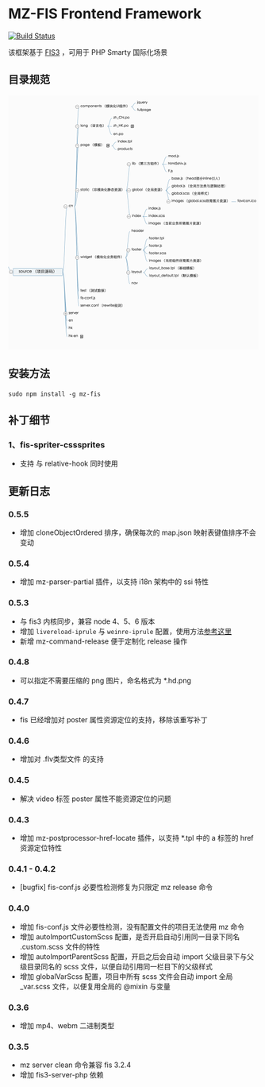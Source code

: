 # MZ-FIS Frontend Framework
[![Build Status](https://travis-ci.org/mz-team/mz-fis.svg?branch=master)](https://travis-ci.org/mz-team/mz-fis)

该框架基于 [FIS3](http://fis.baidu.com/) ，可用于 PHP Smarty 国际化场景

## 目录规范

![目录规范](./struct.png)

## 安装方法

`sudo npm install -g mz-fis`

## 补丁细节

### 1、fis-spriter-csssprites

* 支持 与 relative-hook 同时使用 



## 更新日志

### 0.5.5
* 增加 cloneObjectOrdered 排序，确保每次的 map.json 映射表键值排序不会变动

### 0.5.4
* 增加 mz-parser-partial 插件，以支持 i18n 架构中的 ssi 特性

### 0.5.3
* 与 fis3 内核同步，兼容 node 4、5、6 版本
* 增加 `livereload-iprule` 与 `weinre-iprule` 配置，使用方法[参考这里](https://github.com/mz-team/mz-command-release/blob/master/lib/weinre.js#L14)
* 新增 mz-command-release 便于定制化 release 操作

### 0.4.8
* 可以指定不需要压缩的 png 图片，命名格式为 *.hd.png

### 0.4.7
* fis 已经增加对 poster 属性资源定位的支持，移除该重写补丁

### 0.4.6
* 增加对 .flv类型文件 的支持

### 0.4.5
* 解决 video 标签 poster 属性不能资源定位的问题

### 0.4.3
* 增加 mz-postprocessor-href-locate 插件，以支持 \*.tpl 中的 a 标签的 href 资源定位特性

### 0.4.1 - 0.4.2
* [bugfix] fis-conf.js 必要性检测修复为只限定 mz release 命令

### 0.4.0
* 增加 fis-conf.js 文件必要性检测，没有配置文件的项目无法使用 mz 命令
* 增加 autoImportCustomScss 配置，是否开启自动引用同一目录下同名 .custom.scss 文件的特性
* 增加 autoImportParentScss 配置，开启之后会自动 import 父级目录下与父级目录同名的 scss 文件，以便自动引用同一栏目下的父级样式
* 增加 globalVarScss 配置，项目中所有 scss 文件会自动 import 全局 _var.scss 文件，以便复用全局的 @mixin 与变量

### 0.3.6
* 增加 mp4、webm 二进制类型

### 0.3.5 
* mz server clean 命令兼容 fis 3.2.4
* 增加 fis3-server-php 依赖